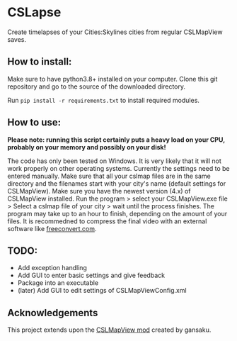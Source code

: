 # CSLapse
Create timelapses of your Cities:Skylines cities from regular CSLMapView saves.

## How to install:
Make sure to have python3.8+ installed on your computer.
Clone this git repository and go to the source of the downloaded directory.

Run ```pip install -r requirements.txt``` to install required modules.

## How to use:
**Please note: running this script certainly puts a heavy load on your CPU, probably on your memory and possibly on your disk!**

The code has only been tested on Windows. It is very likely that it will not work properly on other operating systems. Currently the settings need to be entered manually.
Make sure that all your cslmap files are in the same directory and the filenames start with your city's name (default settings for CSLMapView). Make sure you have the newest version (4.x) of CSLMapView installed.
Run the program > select your CSLMapView.exe file > Select a cslmap file of your city > wait until the process finishes. The program may take up to an hour to finish, depending on the amount of your files.
It is recommedned to compress the final video with an external software like [freeconvert.com](https://www.freeconvert.com/video-compressor).

## TODO:
* Add exception handling
* Add GUI to enter basic settings and give feedback
* Package into an executable
* (later) Add GUI to edit settings of CSLMapViewConfig.xml

## Acknowledgements
This project extends upon the [CSLMapView mod](https://steamcommunity.com/sharedfiles/filedetails/?id=845665815) created by gansaku.
